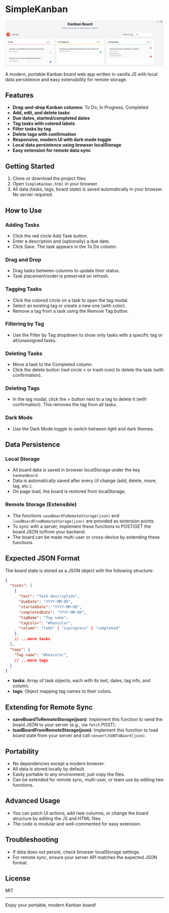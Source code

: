 # SimpleKanban

![UI Example](_readme_src/ui_example.png)

A modern, portable Kanban board web app written in vanilla JS with local data persistence and easy extensibility for remote storage.

## Features
- **Drag-and-drop Kanban columns**: To Do, In Progress, Completed
- **Add, edit, and delete tasks**
- **Due dates, started/completed dates**
- **Tag tasks with colored labels**
- **Filter tasks by tag**
- **Delete tags with confirmation**
- **Responsive, modern UI with dark mode toggle**
- **Local data persistence using browser localStorage**
- **Easy extension for remote data sync**

## Getting Started

1. Clone or download the project files.
2. Open `SimpleKanban.html` in your browser.
3. All data (tasks, tags, board state) is saved automatically in your browser. No server required.

## How to Use

### Adding Tasks
- Click the red circle Add Task button.
- Enter a description and (optionally) a due date.
- Click Save. The task appears in the To Do column.

### Drag and Drop
- Drag tasks between columns to update their status.
- Task placement/order is preserved on refresh.

### Tagging Tasks
- Click the colored circle on a task to open the tag modal.
- Select an existing tag or create a new one (with color).
- Remove a tag from a task using the Remove Tag button.

### Filtering by Tag
- Use the Filter by Tag dropdown to show only tasks with a specific tag or all/unassigned tasks.

### Deleting Tasks
- Move a task to the Completed column.
- Click the delete button (red circle × or trash icon) to delete the task (with confirmation).

### Deleting Tags
- In the tag modal, click the × button next to a tag to delete it (with confirmation). This removes the tag from all tasks.

### Dark Mode
- Use the Dark Mode toggle to switch between light and dark themes.

## Data Persistence

### Local Storage
- All board data is saved in browser localStorage under the key `kanbanBoard`.
- Data is automatically saved after every UI change (add, delete, move, tag, etc.).
- On page load, the board is restored from localStorage.

### Remote Storage (Extensible)
- The functions `saveBoardToRemoteStorage(json)` and `loadBoardFromRemoteStorage(json)` are provided as extension points.
- To sync with a server, implement these functions to POST/GET the board JSON to/from your backend.
- The board can be made multi-user or cross-device by extending these functions.

## Expected JSON Format

The board state is stored as a JSON object with the following structure:

```json
{
  "tasks": [
    {
      "text": "Task description",
      "dueDate": "YYYY-MM-DD",
      "startedDate": "YYYY-MM-DD",
      "completedDate": "YYYY-MM-DD",
      "tagName": "Tag name",
      "tagColor": "#hexcolor",
      "column": "todo" | "inprogress" | "completed"
    },
    // ...more tasks
  ],
  "tags": {
    "Tag name": "#hexcolor",
    // ...more tags
  }
}
```

- **tasks**: Array of task objects, each with its text, dates, tag info, and column.
- **tags**: Object mapping tag names to their colors.

## Extending for Remote Sync

- **saveBoardToRemoteStorage(json)**: Implement this function to send the board JSON to your server (e.g., via `fetch` POST).
- **loadBoardFromRemoteStorage(json)**: Implement this function to load board state from your server and call `convertJSONToBoard(json)`.

## Portability
- No dependencies except a modern browser.
- All data is stored locally by default.
- Easily portable to any environment; just copy the files.
- Can be extended for remote sync, multi-user, or team use by editing two functions.

## Advanced Usage
- You can patch UI actions, add new columns, or change the board structure by editing the JS and HTML files.
- The code is modular and well-commented for easy extension.

## Troubleshooting
- If data does not persist, check browser localStorage settings.
- For remote sync, ensure your server API matches the expected JSON format.

## License
MIT

---

Enjoy your portable, modern Kanban board!
